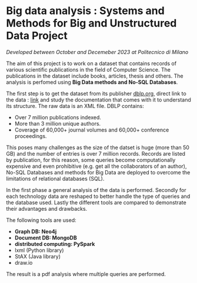 # Big data analysis : Systems and Methods for Big and Unstructured Data Project

*Developed between October and Decemeber 2023 at Politecnico di Milano*

The aim of this project is to work on a dataset that contains records of various scientific
publications in the field of Computer Science. The publications in the dataset include books,
articles, thesis and others. The analysis is perfomed using **Big Data methods and No-SQL Databases**.

The first step is to get the dataset from its publisher [dblp.org](https://dblp.org), direct link to the data : [link](https://dblp.uni-trier.de/xml/) and study the documentation
that comes with it to understand its structure. The raw data is an XML file.
DBLP contains:
* Over 7 million publications indexed.
* More than 3 million unique authors.
* Coverage of 60,000+ journal volumes and 60,000+ conference proceedings.


This poses many challenges as the size of the datset is huge (more than 50 GB) and the number of entries is over 7 million records. Records are listed by publication, for this reason, some queries become computationally expensive and even prohibitive (e.g. get all the collaborators of an author), No-SQL Databases and methods for Big Data are deployed to overcome the limitations of relational databases (SQL).

In the first phase a general analysis of the data is performed. Secondly for each technology data are reshaped to better handle the type of queries and the database used. Lastly the different tools are compared to demonstrate their advantages and drawbacks.

The following tools are used:
* **Graph DB: Neo4j**
* **Document DB: MongoDB**
* **distributed computing: PySpark**
* lxml (Python library)
* StAX (Java library)
* draw.io

The result is a pdf analysis where multiple queries are performed.




